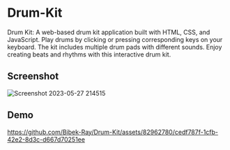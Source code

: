 # Drum-Kit
Drum Kit: A web-based drum kit application built with HTML, CSS, and JavaScript. Play drums by clicking or pressing corresponding keys on your keyboard. The kit includes multiple drum pads with different sounds. Enjoy creating beats and rhythms with this interactive drum kit.

## Screenshot

![Screenshot 2023-05-27 214515](https://github.com/Bibek-Ray/Drum-Kit/assets/82962780/326ecbb3-3cd9-4af6-a713-a585eb1e06fa)

## Demo

https://github.com/Bibek-Ray/Drum-Kit/assets/82962780/cedf787f-1cfb-42e2-8d3c-d667d70251ee

